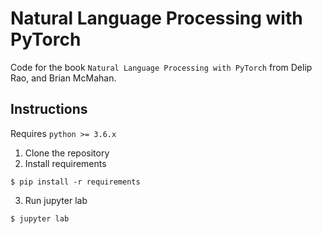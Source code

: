 # Natural Language Processing with PyTorch

Code for the book `Natural Language Processing with PyTorch` from Delip Rao, and Brian McMahan. 


## Instructions

Requires `python >= 3.6.x`

1. Clone the repository
2. Install requirements

```
$ pip install -r requirements
```

3. Run jupyter lab

```
$ jupyter lab
```
